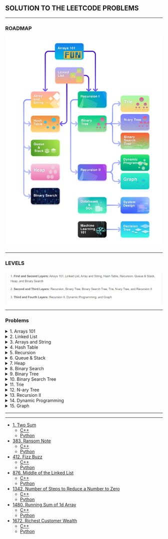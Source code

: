 ## SOLUTION TO THE LEETCODE PROBLEMS


---
### ROADMAP


![](src/path.png)

---
### LEVELS

![](src/levels.png)

---

### Problems

<details>
  <summary>1. Arrays 101</summary>

-  [485. Max Consecutive Ones](https://leetcode.com/problems/max-consecutive-ones/description/)
    - [C++]()
   - [Python]()

- [1295. Find Numbers with Even Number of Digits](https://leetcode.com/problems/find-numbers-with-even-number-of-digits/description/)
  - [C++]()
  - [Python]()

- [977. Squares of a Sorted Array](https://leetcode.com/problems/squares-of-a-sorted-array/description/)
  - [C++]()
  - [Python]()

- [1089. Duplicate Zeros](https://leetcode.com/problems/duplicate-zeros/description/)
  - [C++]()
  - [Python]()

- [88. Merge Sorted Array](https://leetcode.com/problems/merge-sorted-array/description/)
  - [C++]()
  - [Python]()

- [27. Remove Element](https://leetcode.com/problems/remove-element/description/)
  - [C++]()
  - [Python]()

- [26. Remove Duplicates from Sorted Array](https://leetcode.com/problems/remove-duplicates-from-sorted-array/description/)
  - [C++]()
  - [Python]()

- [1346. Check If N and Its Double Exist](https://leetcode.com/problems/check-if-n-and-its-double-exist/)
  - [C++]()
  - [Python]()
  
- [941. Valid Mountain Array](https://leetcode.com/problems/valid-mountain-array/)
  - [C++]()
  - [Python]()

- [1299. Replace Elements with Greatest Element on Right Side](https://leetcode.com/problems/replace-elements-with-greatest-element-on-right-side/)
  - [C++]()
  - [Python]()
  
- [283. Move Zeros](https://leetcode.com/problems/move-zeroes/)
  - [C++]()
  - [Python]()  

- [905. Sort Array By Parity](https://leetcode.com/problems/sort-array-by-parity/)
  - [C++]()
  - [Python]()

- [1051. Height Checker](https://leetcode.com/problems/height-checker/)
  - [C++]()
  - [Python]()

- [414. Third Maximum Number](https://leetcode.com/problems/third-maximum-number/description/)
  - [C++]()
  - [Python]()

- [448. Find All Numbers Disappeared in an Array](https://leetcode.com/problems/find-all-numbers-disappeared-in-an-array/description/)
  - [C++]()
  - [Python]()



</details>

<details>
<summary>2. Linked List</summary>

- [707. Design Linked List](https://leetcode.com/problems/design-linked-list/description/)
  - [C++]()
  - [Python]()

- [141. Linked List Cycle](https://leetcode.com/problems/linked-list-cycle/description/)
  - [C++]()
  - [Python]()

- [142. Linked List Cycle II](https://leetcode.com/problems/linked-list-cycle-ii/description/)
  - [C++]()
  - [Python]()

- [160. Intersection of Two Linked Lists](https://leetcode.com/problems/intersection-of-two-linked-lists/description/)
  - [C++]()
  - [Python]()

- [19. Remove Nth Node From End of List](https://leetcode.com/problems/remove-nth-node-from-end-of-list/description/)
  - [C++]()
  - [Python]()

- [206. Reverse Linked List](https://leetcode.com/problems/reverse-linked-list/description/)
  - [C++]()
  - [Python]()

- [203. Remove Linked List Elements](https://leetcode.com/problems/remove-linked-list-elements/description/)
  - [C++]()
  - [Python]()

- [328. Odd Even Linked List](https://leetcode.com/problems/odd-even-linked-list/description/)
  - [C++]()
  - [Python]()

- [21. Merge Two Sorted Lists](https://leetcode.com/problems/merge-two-sorted-lists/description/)
  - [C++]()
  - [Python]()

- [2. Add Two Numbers](https://leetcode.com/problems/add-two-numbers/)
  - [C++]()
  - [Python]()

- [430. Flatten a Multilevel Doubly Linked List](https://leetcode.com/problems/flatten-a-multilevel-doubly-linked-list/description/)
  - [C++]()
  - [Python]()

- [138. Copy List with Random Pointer](https://leetcode.com/problems/copy-list-with-random-pointer/)
  - [C++]()
  - [Python]()

- [61. Rotate List](https://leetcode.com/problems/rotate-list/description/)
  - [C++]()
  - [Python]()


</details>

<details>
<summary>3. Arrays and String</summary>

- []()
  - [C++]()
  - [Python]()

</details>

<details>
<summary>4. Hash Table</summary>

- []()
  - [C++]()
  - [Python]()

</details>


<details>
<summary>5. Recursion</summary>

- []()
  - [C++]()
  - [Python]()

</details>


<details>
<summary>6. Queue & Stack</summary>

- []()
  - [C++]()
  - [Python]()

</details>


<details>
<summary>7. Heap</summary>

- []()
  - [C++]()
  - [Python]()

</details>


<details>
<summary>8. Binary Search</summary>

- []()
  - [C++]()
  - [Python]()

</details>


<details>
<summary>9. Binary Tree</summary>

- []()
  - [C++]()
  - [Python]()

</details>



<details>
<summary>10. Binary Search Tree</summary>

- []()
  - [C++]()
  - [Python]()

</details>


<details>
<summary>11. Trie</summary>

- []()
  - [C++]()
  - [Python]()

</details>


<details>
<summary>12. N-ary Tree</summary>

- []()
  - [C++]()
  - [Python]()

</details>

<details>
<summary>13. Recursion II</summary>

- []()
  - [C++]()
  - [Python]()

</details>

<details>
<summary>14. Dynamic Programming</summary>

- []()
  - [C++]()
  - [Python]()

</details>

<details>
<summary>15. Graph</summary>

- []()
  - [C++]()
  - [Python]()

</details>

---



---

- [1. Two Sum]()
  - [C++]()
  - [Python]()
- [383. Ransom Note]()
  - [C++]()
  - [Python]()
- [412. Fizz Buzz]()
  - [C++]()
  - [Python]()
- [876. Middle of the Linked List]()
  - [C++]()
  - [Python]()
- [1342. Number of Steps to Reduce a Number to Zero]()
  - [C++]()
  - [Python]()
- [1480. Running Sum of 1d Array]()
  - [C++]()
  - [Python]()
- [1672. Richest Customer Wealth]()
  - [C++]()
  - [Python]()


